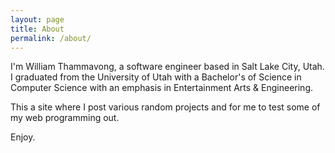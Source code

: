 ```yaml
---
layout: page
title: About
permalink: /about/
---
```


I'm William Thammavong, a software engineer based in Salt Lake City, Utah. I graduated from the University of Utah with a Bachelor's of Science in Computer Science
with an emphasis in Entertainment Arts & Engineering.

This a site where I post various random projects and for me to test some of my web programming out.

Enjoy.
